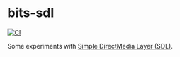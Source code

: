 # bits-sdl

[![CI](https://github.com/henrytill/bits-sdl/actions/workflows/ci.yml/badge.svg)](https://github.com/henrytill/bits-sdl/actions/workflows/ci.yml)

Some experiments with [Simple DirectMedia Layer (SDL)](https://www.libsdl.org).
